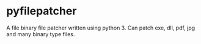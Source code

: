 # pyfilepatcher
A file binary file patcher written using python 3. Can patch exe, dll, pdf, jpg and many binary type files.
